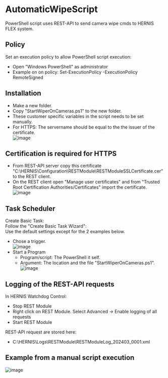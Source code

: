 # AutomaticWipeScript
PowerShell script uses REST-API to send camera wipe cmds to HERNIS FLEX system.
## Policy
Set an execution policy to allow PowerShell script execution:<br>
* Open "Windows PowerShell" as administrator<br>
* Example on on policy: Set-ExecutionPolicy -ExecutionPolicy RemoteSigned
## Installation
* Make a new folder.<br>
* Copy "StartWiperOnCameras.ps1" to the new folder.
* These customer specific variables in the script needs to be set manually.<br>
* For HTTPS: The servername should be equal to the the issuer of the certificate.<br>
![image](https://github.com/LeifKlemetsen-eaton/AutomaticWipeScript/assets/115617622/2c1f841e-d99b-46ba-9d99-6b10f3b3f9e0)
## Certification is required for HTTPS
* From REST-API server copy this certificate "C:\HERNIS\Configuration\RESTModule\RESTModuleSSLCertificate.cer" to the REST client.<br>
* On the REST client open "Manage user certificates" and from "Trusted Root Certification Authorities/Certificates" import the certificate.
![image](https://github.com/LeifKlemetsen-eaton/AutomaticWipeScript/assets/115617622/221d92a2-4c5e-451c-a396-7d80cbf7379f)
## Task Scheduler
Create Basic Task:<br>
Follow the "Create Basic Task Wizard":<br>
Use the default settings except for the 2 examples below.<br>
* Chose a trigger.<br>
![image](https://github.com/LeifKlemetsen-eaton/AutomaticWipeScript/assets/115617622/b969060d-e1a3-47ba-a9fc-3fa81f0cf1c8)
* Start a Program<br>
  * Program/script: The PowerShell it self.<br>
  * Argument: The location and the file "StartWiperOnCameras.ps1".<br>
![image](https://github.com/LeifKlemetsen-eaton/AutomaticWipeScript/assets/115617622/be38ef81-bf89-4361-a536-89299752cfff)
## Logging of the REST-API requests
In HERNIS Watchdog Control:<br>
* Stop REST Module
* Right click on REST Module. Select Advanced -> Enable logging of all requests
* Start REST Module

REST-API request are stored here:
* C:\HERNIS\Logs\RESTModule\RESTModuleLog_202403_0001.xml
## Example from a manual script execution
![image](https://github.com/LeifKlemetsen-eaton/AutomaticWipeScript/assets/115617622/4e44f05e-877f-4f72-902e-e949d43b7f56)
